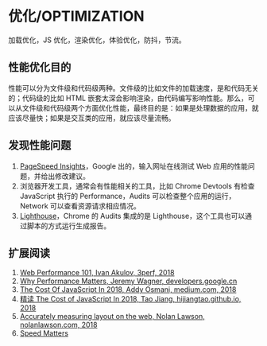 # 优化/OPTIMIZATION

加载优化，JS 优化，渲染优化，体验优化，防抖，节流。

## 性能优化目的

性能可以分为文件级和代码级两种。文件级的比如文件的加载速度，是和代码无关的；代码级的比如 HTML 嵌套太深会影响渲染，由代码编写影响性能。那么，可以从文件级和代码级两个方面优化性能，最终目的是：如果是处理数据的应用，就应该尽量快；如果是交互类的应用，就应该尽量流畅。

## 发现性能问题

1. [PageSpeed Insights](https://developers.google.cn/speed/pagespeed/insights/)，Google 出的，输入网址在线测试 Web 应用的性能问题，并给出修改建议。
2. 浏览器开发工具，通常会有性能相关的工具，比如 Chrome Devtools 有检查 JavaScript 执行的 Performance，Audits 可以检查整个应用的运行，Network 可以查看资源请求相应情况。
3. [Lighthouse](https://github.com/GoogleChrome/lighthouse)，Chrome 的 Audits 集成的是 Lighthouse，这个工具也可以通过脚本的方式运行生成报告。

## 扩展阅读

1. [Web Performance 101, Ivan Akulov, 3perf, 2018](https://3perf.com/talks/web-perf-101)
2. [Why Performance Matters,  Jeremy Wagner, developers.google.cn](https://developers.google.cn/web/fundamentals/performance)
3. [The Cost Of JavaScript In 2018, Addy Osmani, medium.com, 2018](https://medium.com/@addyosmani/the-cost-of-javascript-in-2018-7d8950fbb5d4)
4. [精读 The Cost of JavaScript In 2018, Tao Jiang, hijiangtao.github.io, 2018](https://hijiangtao.github.io/2018/08/04/the-cost-of-javascript-in-2018/?utm_medium=hao.caibaojian.com&utm_source=hao.caibaojian.com)
5. [Accurately measuring layout on the web, Nolan Lawson, nolanlawson.com, 2018](https://nolanlawson.com/2018/09/25/accurately-measuring-layout-on-the-web/)
6. [Speed Matters](https://speedcurve.com/blog/)
